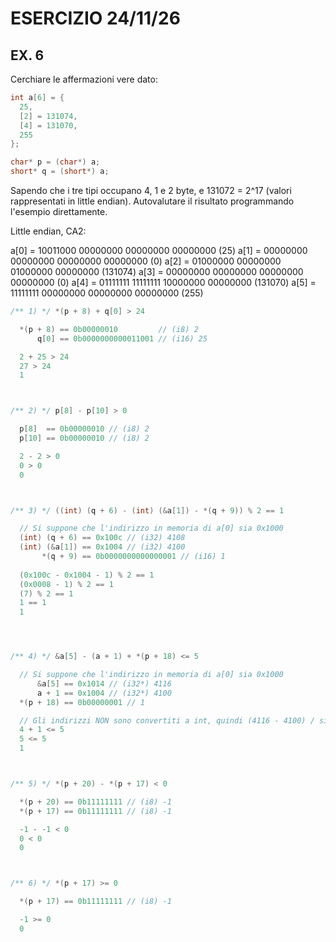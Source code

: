 # ESERCIZIO 24/11/26

## EX. 6

Cerchiare le affermazioni vere dato:

```c
int a[6] = {
  25,
  [2] = 131074,
  [4] = 131070,
  255
};

char* p = (char*) a;
short* q = (short*) a;
```

Sapendo che i tre tipi occupano 4, 1 e 2 byte, e 131072 = 2^17 (valori rappresentati in little endian). Autovalutare il risultato programmando l'esempio direttamente.

Little endian, CA2:

a[0] = 10011000 00000000 00000000 00000000 (25)
a[1] = 00000000 00000000 00000000 00000000 (0)
a[2] = 01000000 00000000 01000000 00000000 (131074)
a[3] = 00000000 00000000 00000000 00000000 (0)
a[4] = 01111111 11111111 10000000 00000000 (131070)
a[5] = 11111111 00000000 00000000 00000000 (255)

```c
/** 1) */ *(p + 8) + q[0] > 24

  *(p + 8) == 0b00000010         // (i8) 2
      q[0] == 0b0000000000011001 // (i16) 25

  2 + 25 > 24
  27 > 24
  1



/** 2) */ p[8] - p[10] > 0

  p[8]  == 0b00000010 // (i8) 2
  p[10] == 0b00000010 // (i8) 2

  2 - 2 > 0
  0 > 0
  0



/** 3) */ ((int) (q + 6) - (int) (&a[1]) - *(q + 9)) % 2 == 1

  // Si suppone che l'indirizzo in memoria di a[0] sia 0x1000
  (int) (q + 6) == 0x100c // (i32) 4108
  (int) (&a[1]) == 0x1004 // (i32) 4100
       *(q + 9) == 0b0000000000000001 // (i16) 1
  
  (0x100c - 0x1004 - 1) % 2 == 1
  (0x0008 - 1) % 2 == 1
  (7) % 2 == 1
  1 == 1
  1




/** 4) */ &a[5] - (a + 1) + *(p + 18) <= 5

  // Si suppone che l'indirizzo in memoria di a[0] sia 0x1000
      &a[5] == 0x1014 // (i32*) 4116
      a + 1 == 0x1004 // (i32*) 4100
  *(p + 18) == 0b00000001 // 1

  // Gli indirizzi NON sono convertiti a int, quindi (4116 - 4100) / sizeof(i32) == 4
  4 + 1 <= 5
  5 <= 5
  1



/** 5) */ *(p + 20) - *(p + 17) < 0

  *(p + 20) == 0b11111111 // (i8) -1
  *(p + 17) == 0b11111111 // (i8) -1

  -1 - -1 < 0
  0 < 0
  0



/** 6) */ *(p + 17) >= 0

  *(p + 17) == 0b11111111 // (i8) -1

  -1 >= 0
  0

```

